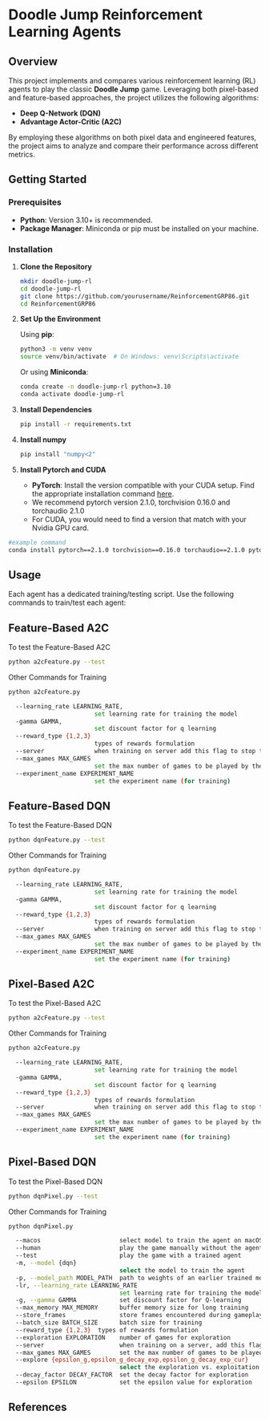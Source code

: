 # Doodle Jump Reinforcement Learning Agents

## Overview

This project implements and compares various reinforcement learning (RL) agents to play the classic **Doodle Jump** game. Leveraging both pixel-based and feature-based approaches, the project utilizes the following algorithms:

- **Deep Q-Network (DQN)**
- **Advantage Actor-Critic (A2C)**

By employing these algorithms on both pixel data and engineered features, the project aims to analyze and compare their performance across different metrics.

## Getting Started

### Prerequisites

- **Python**: Version 3.10+ is recommended.
- **Package Manager**: Miniconda or pip must be installed on your machine.

### Installation

1. **Clone the Repository**

   ```bash
   mkdir doodle-jump-rl
   cd doodle-jump-rl
   git clone https://github.com/yourusername/ReinforcementGRP86.git
   cd ReinforcementGRP86
   ```

2. **Set Up the Environment**

   Using **pip**:

   ```bash
   python3 -m venv venv
   source venv/bin/activate  # On Windows: venv\Scripts\activate
   ```

   Or using **Miniconda**:

   ```bash
   conda create -n doodle-jump-rl python=3.10
   conda activate doodle-jump-rl
   ```

3. **Install Dependencies**

   ```bash
   pip install -r requirements.txt
   ```
4. **Install numpy**

   ```bash
   pip install "numpy<2"
   ```

5. **Install Pytorch and CUDA**

   - **PyTorch**: Install the version compatible with your CUDA setup. Find the appropriate installation command [here](https://pytorch.org/get-started/previous-versions/).
   - We recommend pytorch version 2.1.0, torchvision 0.16.0 and torchaudio 2.1.0
   - For CUDA, you would need to find a version that match with your Nvidia GPU card.

```bash
#example command
conda install pytorch==2.1.0 torchvision==0.16.0 torchaudio==2.1.0 pytorch-cuda=12.1 -c pytorch -c nvidia
```
## Usage

Each agent has a dedicated training/testing script. Use the following commands to train/test each agent:

## Feature-Based A2C

To test the Feature-Based A2C

```bash
python a2cFeature.py --test
```

Other Commands for Training

```bash
python a2cFeature.py

  --learning_rate LEARNING_RATE,
                        set learning rate for training the model
  -gamma GAMMA,
                        set discount factor for q learning
  --reward_type {1,2,3}
                        types of rewards formulation
  --server              when training on server add this flag to stop the game from rendering
  --max_games MAX_GAMES
                        set the max number of games to be played by the agent
  --experiment_name EXPERIMENT_NAME
                        set the experiment name (for training)
```

## Feature-Based DQN

To test the Feature-Based DQN

```bash
python dqnFeature.py --test
```

Other Commands for Training

```bash
python dqnFeature.py

  --learning_rate LEARNING_RATE,
                        set learning rate for training the model
  -gamma GAMMA,
                        set discount factor for q learning
  --reward_type {1,2,3}
                        types of rewards formulation
  --server              when training on server add this flag to stop the game from rendering
  --max_games MAX_GAMES
                        set the max number of games to be played by the agent
  --experiment_name EXPERIMENT_NAME
                        set the experiment name (for training)
```

## Pixel-Based A2C

To test the Pixel-Based A2C

```bash
python a2cFeature.py --test
```

Other Commands for Training

```bash
python a2cFeature.py

  --learning_rate LEARNING_RATE,
                        set learning rate for training the model
  -gamma GAMMA,
                        set discount factor for q learning
  --reward_type {1,2,3}
                        types of rewards formulation
  --server              when training on server add this flag to stop the game from rendering
  --max_games MAX_GAMES
                        set the max number of games to be played by the agent
  --experiment_name EXPERIMENT_NAME
                        set the experiment name (for training)
```

## Pixel-Based DQN

To test the Pixel-Based DQN

```bash
python dqnPixel.py --test
```

Other Commands for Training

```bash
python dqnPixel.py

  --macos                      select model to train the agent on macOS
  --human                      play the game manually without the agent
  --test                       play the game with a trained agent
  -m, --model {dqn}
                               select the model to train the agent
  -p, --model_path MODEL_PATH  path to weights of an earlier trained model
  -lr, --learning_rate LEARNING_RATE
                               set learning rate for training the model
  -g, --gamma GAMMA            set discount factor for Q-learning
  --max_memory MAX_MEMORY      buffer memory size for long training
  --store_frames               store frames encountered during gameplay
  --batch_size BATCH_SIZE      batch size for training
  --reward_type {1,2,3}  types of rewards formulation
  --exploration EXPLORATION    number of games for exploration
  --server                     when training on a server, add this flag to stop the game from rendering
  --max_games MAX_GAMES        set the max number of games to be played by the agent
  --explore {epsilon_g,epsilon_g_decay_exp,epsilon_g_decay_exp_cur}
                               select the exploration vs. exploitation tradeoff
  --decay_factor DECAY_FACTOR  set the decay factor for exploration
  --epsilon EPSILON            set the epsilon value for exploration

```

## References


